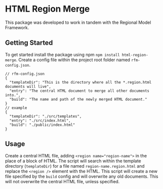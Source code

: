 # HTML Region Merge

This package was developed to work in tandem with the Regional Model Framework.

## Getting Started

To get started install the package using npm `npm install html-region-merge`. Create a config file within the project root folder named `rfm-config.json`.

```
// rfm-config.json
{
  "templateDir": "This is the directory where all the *.region.html documents will live",
  "entry": "The central HTML document to merge all other documents into.",
  "build": "The name and path of the newly merged HTML document."
}
// example
{
  "templateDir": "./src/templates",
  "entry": "./src/index.html",
  "build": "./public/index.html"
}
```

## Usage

Create a central HTML file, adding `<region name="region-name">` in the place of a block of HTML.
The script will search within the template directory (`templateDir`) for a file named `region-name.region.html` and replace the `<region />` element with the HTML.
This script will create a new file specified by the `build` config and will overwrite any old documents. This will not overwrite the central HTML file, unless specified.
